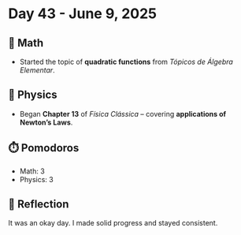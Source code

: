 # Day 43 - June 9, 2025

## 📘 Math
- Started the topic of **quadratic functions** from *Tópicos de Álgebra Elementar*.

## 🧲 Physics
- Began **Chapter 13** of *Física Clássica* – covering **applications of Newton’s Laws**.

## ⏱️ Pomodoros
- Math: 3
- Physics: 3

## 💬 Reflection
It was an okay day. I made solid progress and stayed consistent.
